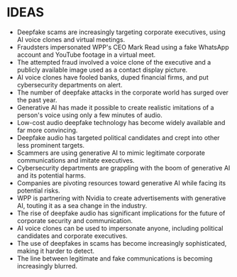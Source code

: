 # IDEAS
* Deepfake scams are increasingly targeting corporate executives, using AI voice clones and virtual meetings.
* Fraudsters impersonated WPP's CEO Mark Read using a fake WhatsApp account and YouTube footage in a virtual meet.
* The attempted fraud involved a voice clone of the executive and a publicly available image used as a contact display picture.
* AI voice clones have fooled banks, duped financial firms, and put cybersecurity departments on alert.
* The number of deepfake attacks in the corporate world has surged over the past year.
* Generative AI has made it possible to create realistic imitations of a person's voice using only a few minutes of audio.
* Low-cost audio deepfake technology has become widely available and far more convincing.
* Deepfake audio has targeted political candidates and crept into other less prominent targets.
* Scammers are using generative AI to mimic legitimate corporate communications and imitate executives.
* Cybersecurity departments are grappling with the boom of generative AI and its potential harms.
* Companies are pivoting resources toward generative AI while facing its potential risks.
* WPP is partnering with Nvidia to create advertisements with generative AI, touting it as a sea change in the industry.
* The rise of deepfake audio has significant implications for the future of corporate security and communication.
* AI voice clones can be used to impersonate anyone, including political candidates and corporate executives.
* The use of deepfakes in scams has become increasingly sophisticated, making it harder to detect.
* The line between legitimate and fake communications is becoming increasingly blurred.
